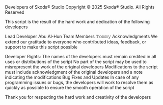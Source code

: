 Developers of Skoda® Studio
Copyright © 2025 Skoda® Studio. All Rights Reserved

This script is the result of the hard work and dedication of the following developers

Lead Developer
Abu Al-Hun
Team Members
𝚃𝚘𝚖𝚖𝚢
Acknowledgments
We extend our gratitude to everyone who contributed ideas, feedback, or support to make this script possible

Developer Rights:
The names of the developers must remain credited in all uses or distributions of the script
No part of the script may be used to misrepresent the work of the original developers
Modifications to the script must include acknowledgment of the original developers and a note indicating the modifications
Bug Fixes and Updates
In case of any programming issues or bugs, the developers will work to resolve them as quickly as possible to ensure the smooth operation of the script

Thank you for respecting the hard work and creativity of the developers

